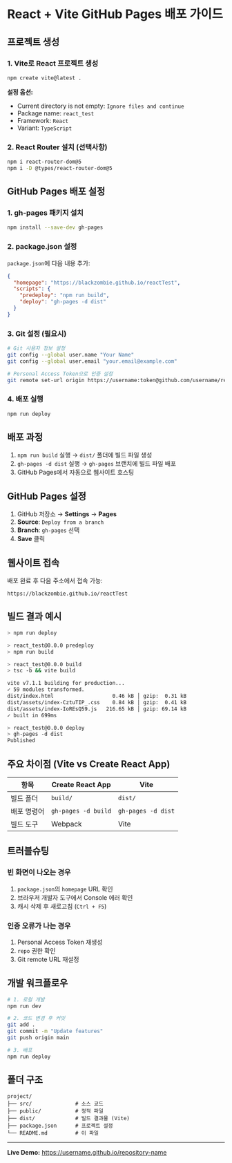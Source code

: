 # React + Vite GitHub Pages 배포 가이드

## 프로젝트 생성

### 1. Vite로 React 프로젝트 생성
```bash
npm create vite@latest .
```

**설정 옵션:**
- Current directory is not empty: `Ignore files and continue`
- Package name: `react_test`
- Framework: `React`
- Variant: `TypeScript`

### 2. React Router 설치 (선택사항)
```bash
npm i react-router-dom@5 
npm i -D @types/react-router-dom@5
```

## GitHub Pages 배포 설정

### 1. gh-pages 패키지 설치
```bash
npm install --save-dev gh-pages
```

### 2. package.json 설정
`package.json`에 다음 내용 추가:

```json
{
  "homepage": "https://blackzombie.github.io/reactTest",
  "scripts": {
    "predeploy": "npm run build",
    "deploy": "gh-pages -d dist"
  }
}
```


### 3. Git 설정 (필요시)
```bash
# Git 사용자 정보 설정
git config --global user.name "Your Name"
git config --global user.email "your.email@example.com"

# Personal Access Token으로 인증 설정
git remote set-url origin https://username:token@github.com/username/repository.git
```

### 4. 배포 실행
```bash
npm run deploy
```

## 배포 과정
1. `npm run build` 실행 → `dist/` 폴더에 빌드 파일 생성
2. `gh-pages -d dist` 실행 → `gh-pages` 브랜치에 빌드 파일 배포
3. GitHub Pages에서 자동으로 웹사이트 호스팅

## GitHub Pages 설정

1. GitHub 저장소 → **Settings** → **Pages**
2. **Source**: `Deploy from a branch`
3. **Branch**: `gh-pages` 선택
4. **Save** 클릭

## 웹사이트 접속
배포 완료 후 다음 주소에서 접속 가능:
```
https://blackzombie.github.io/reactTest
```

## 빌드 결과 예시
```bash
> npm run deploy

> react_test@0.0.0 predeploy
> npm run build

> react_test@0.0.0 build
> tsc -b && vite build

vite v7.1.1 building for production...
✓ 59 modules transformed.
dist/index.html                   0.46 kB │ gzip:  0.31 kB
dist/assets/index-CztuTIP_.css    0.84 kB │ gzip:  0.41 kB
dist/assets/index-IoREsQ59.js   216.65 kB │ gzip: 69.14 kB
✓ built in 699ms

> react_test@0.0.0 deploy
> gh-pages -d dist
Published
```

## 주요 차이점 (Vite vs Create React App)

| 항목 | Create React App | Vite |
|------|-----------------|------|
| 빌드 폴더 | `build/` | `dist/` |
| 배포 명령어 | `gh-pages -d build` | `gh-pages -d dist` |
| 빌드 도구 | Webpack | Vite |

## 트러블슈팅

### 빈 화면이 나오는 경우
1. `package.json`의 `homepage` URL 확인
2. 브라우저 개발자 도구에서 Console 에러 확인
3. 캐시 삭제 후 새로고침 (`Ctrl + F5`)

### 인증 오류가 나는 경우
1. Personal Access Token 재생성
2. `repo` 권한 확인
3. Git remote URL 재설정

## 개발 워크플로우

```bash
# 1. 로컬 개발
npm run dev

# 2. 코드 변경 후 커밋
git add .
git commit -m "Update features"
git push origin main

# 3. 배포
npm run deploy
```

## 폴더 구조
```
project/
├── src/              # 소스 코드
├── public/           # 정적 파일
├── dist/             # 빌드 결과물 (Vite)
├── package.json      # 프로젝트 설정
└── README.md         # 이 파일
```

---

**Live Demo:** https://username.github.io/repository-name
